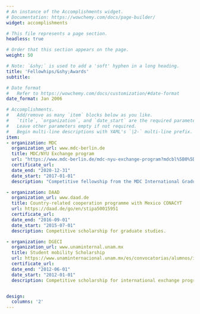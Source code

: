 ```yaml
---
# An instance of the Accomplishments widget.
# Documentation: https://wowchemy.com/docs/page-builder/
widget: accomplishments

# This file represents a page section.
headless: true

# Order that this section appears on the page.
weight: 50

# Note: `&shy;` is used to add a 'soft' hyphen in a long heading.
title: 'Fellowhips/&shy;Awards'
subtitle:

# Date format
#   Refer to https://wowchemy.com/docs/customization/#date-format
date_format: Jan 2006

# Accomplishments.
#   Add/remove as many `item` blocks below as you like.
#   `title`, `organization`, and `date_start` are the required parameters.
#   Leave other parameters empty if not required.
#   Begin multi-line descriptions with YAML's `|2-` multi-line prefix.
item:
- organization: MDC
  organization_url: www.mdc-berlin.de
  title: MDC/NYU Exchange program
  url: "https://www.mdc-berlin.de/mdc-nyu-exchange-program?mdcbl%5B0%5D=/bimsb%23t-phdexchange&mdcbl%5B1%5D=/mdc-nyu-exchange-program%23t-phdexchange&mdctl=1&mdcou=68130&mdcot=4&mdcbv=vutorSXW5TBK6bJVMl9k_I4cr1UZYb1PTkzTsToOtc8"
  certificate_url: 
  date_end: "2020-12-31"
  date_start: "2017-01-01"
  description: "Competitive fellowship from the MDC International Graduate School"

- organization: DAAD
  organization_url: www.daad.de
  title: Country-related cooperation programme with Mexico CONACYT
  url: https://daad.de/go/en/stipa50015951
  certificate_url: 
  date_end: "2016-09-01"
  date_start: "2015-07-01"
  description: Competitive scholarship for graduate studies.

- organization: DGECI
  organization_url: www.unaminternal.unam.mx
  title: Student mobility Scholarship
  url: https://www.unaminternacional.unam.mx/es/convocatorias/alumnos/internas/dgeci-movilidad-estudiantil
  certificate_url: 
  date_end: "2012-06-01"
  date_start: "2012-01-01"
  description: Competitive scholarship for international exchange program with the University of Groningen.


design:
  columns: '2' 
---
```

